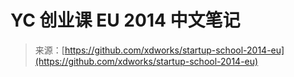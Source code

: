 # YC 创业课 EU 2014 中文笔记

> 来源：[https://github.com/xdworks/startup-school-2014-eu](https://github.com/xdworks/startup-school-2014-eu)
